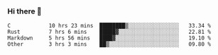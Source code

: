### Hi there 👋

<!--
**WShiBin/WShiBin** is a ✨ _special_ ✨ repository because its `README.md` (this file) appears on your GitHub profile.

Here are some ideas to get you started:

- 🔭 I’m currently working on ...
- 🌱 I’m currently learning ...
- 👯 I’m looking to collaborate on ...
- 🤔 I’m looking for help with ...
- 💬 Ask me about ...
- 📫 How to reach me: ...
- 😄 Pronouns: ...
- ⚡ Fun fact: ...
-->

<!--START_SECTION:waka-->

```text
C            10 hrs 23 mins  ████████▒░░░░░░░░░░░░░░░░   33.34 %
Rust         7 hrs 6 mins    █████▓░░░░░░░░░░░░░░░░░░░   22.81 %
Markdown     5 hrs 56 mins   ████▓░░░░░░░░░░░░░░░░░░░░   19.10 %
Other        3 hrs 3 mins    ██▒░░░░░░░░░░░░░░░░░░░░░░   09.80 %
```

<!--END_SECTION:waka-->
